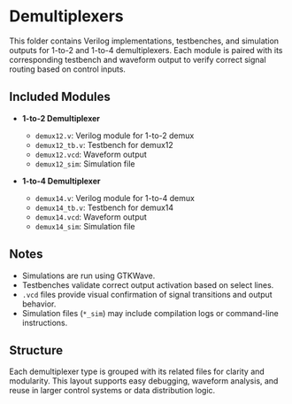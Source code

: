 # Demultiplexers

This folder contains Verilog implementations, testbenches, and simulation outputs for 1-to-2 and 1-to-4 demultiplexers. Each module is paired with its corresponding testbench and waveform output to verify correct signal routing based on control inputs.

## Included Modules

- **1-to-2 Demultiplexer**
  - `demux12.v`: Verilog module for 1-to-2 demux
  - `demux12_tb.v`: Testbench for demux12
  - `demux12.vcd`: Waveform output
  - `demux12_sim`: Simulation file

- **1-to-4 Demultiplexer**
  - `demux14.v`: Verilog module for 1-to-4 demux
  - `demux14_tb.v`: Testbench for demux14
  - `demux14.vcd`: Waveform output
  - `demux14_sim`: Simulation file

## Notes

- Simulations are run using GTKWave.
- Testbenches validate correct output activation based on select lines.
- `.vcd` files provide visual confirmation of signal transitions and output behavior.
- Simulation files (`*_sim`) may include compilation logs or command-line instructions.

## Structure

Each demultiplexer type is grouped with its related files for clarity and modularity. This layout supports easy debugging, waveform analysis, and reuse in larger control systems or data distribution logic.
